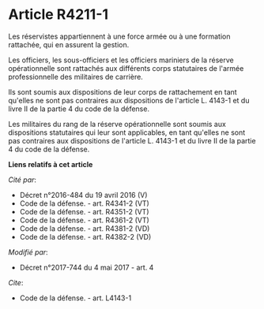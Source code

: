 # Article R4211-1

Les réservistes appartiennent à une force armée ou à une formation rattachée, qui en assurent la gestion.

Les officiers, les sous-officiers et les officiers mariniers de la réserve opérationnelle sont rattachés aux différents corps
statutaires de l'armée professionnelle des militaires de carrière.

Ils sont soumis aux dispositions de leur corps de rattachement en tant qu'elles ne sont pas contraires aux dispositions de
l'article L. 4143-1 et du livre II de la partie 4 du code de la défense.

Les militaires du rang de la réserve opérationnelle sont soumis aux dispositions statutaires qui leur sont applicables, en
tant qu'elles ne sont pas contraires aux dispositions de l'article L. 4143-1 et du livre II de la partie 4 du code de la
défense.

**Liens relatifs à cet article**

_Cité par_:

  - Décret n°2016-484 du 19 avril 2016 (V)
  - Code de la défense. - art. R4341-2 (VT)
  - Code de la défense. - art. R4351-2 (VT)
  - Code de la défense. - art. R4361-2 (VT)
  - Code de la défense. - art. R4381-2 (VD)
  - Code de la défense. - art. R4382-2 (VD)

_Modifié par_:

  - Décret n°2017-744 du 4 mai 2017 - art. 4

_Cite_:

  - Code de la défense. - art. L4143-1
